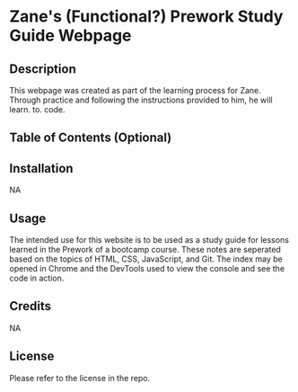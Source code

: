 # Zane's (Functional?) Prework Study Guide Webpage

## Description

This webpage was created as part of the learning process for Zane. Through practice and following the instructions provided to him, he will learn. to. code.

## Table of Contents (Optional)

## Installation

NA

## Usage

The intended use for this website is to be used as a study guide for lessons learned in the Prework of a bootcamp course. These notes are seperated based on the topics of HTML, CSS, JavaScript, and Git. The index may be opened in Chrome and the DevTools used to view the console and see the code in action.

## Credits

NA

## License

Please refer to the license in the repo.
